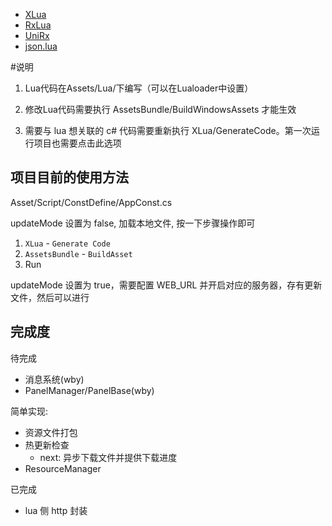 

- [XLua](https://github.com/Tencent/xLua)
- [RxLua](https://github.com/bjornbytes/RxLua)
- [UniRx](https://github.com/neuecc/UniRx)
- [json.lua](https://github.com/rxi/json.lua)

#说明
1. Lua代码在Assets/Lua/下编写（可以在Lualoader中设置）    

2. 修改Lua代码需要执行 AssetsBundle/BuildWindowsAssets 才能生效

3. 需要与 lua 想关联的 c# 代码需要重新执行
XLua/GenerateCode。第一次运行项目也需要点击此选项

## 项目目前的使用方法

Asset/Script/ConstDefine/AppConst.cs

updateMode 设置为 false, 加载本地文件, 按一下步骤操作即可

1. `XLua` - `Generate Code`
2. `AssetsBundle` - `BuildAsset`
3. Run

updateMode 设置为 true，需要配置 WEB_URL 并开启对应的服务器，存有更新文件，然后可以进行

## 完成度

待完成

- 消息系统(wby)
- PanelManager/PanelBase(wby)


简单实现:
- 资源文件打包
- 热更新检查
  * next: 异步下载文件并提供下载进度
- ResourceManager

已完成
- lua 侧 http 封装